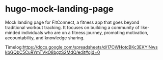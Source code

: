 # hugo-mock-landing-page

Mock landing page for FitConnect, a fitness app that goes beyond traditional workout tracking. It focuses on building a community of like-minded individuals who are on a fitness journey, promoting motivation, accountability, and knowledge sharing.

Timelog:https://docs.google.com/spreadsheets/d/17OWHotcBKc3EKYlNwskbGQbC5CuRYmTVkO8bgzS2MdQ/edit#gid=0
